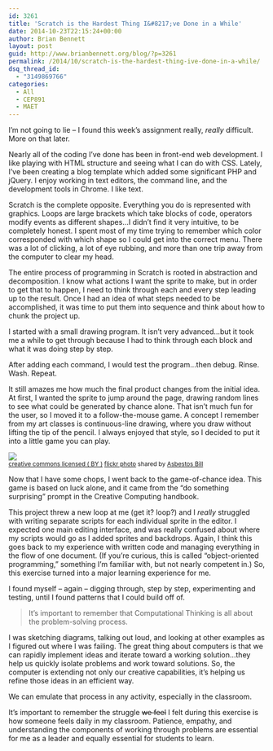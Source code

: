 ```yaml
---
id: 3261
title: 'Scratch is the Hardest Thing I&#8217;ve Done in a While'
date: 2014-10-23T22:15:24+00:00
author: Brian Bennett
layout: post
guid: http://www.brianbennett.org/blog/?p=3261
permalink: /2014/10/scratch-is-the-hardest-thing-ive-done-in-a-while/
dsq_thread_id:
  - "3149869766"
categories:
  - All
  - CEP891
  - MAET
---
```

I&#8217;m not going to lie &#8211; I found this week&#8217;s assignment really, _really_ difficult. More on that later.

Nearly all of the coding I&#8217;ve done has been in front-end web development. I like playing with HTML structure and seeing what I can do with CSS. Lately, I&#8217;ve been creating a blog template which added some significant PHP and jQuery. I enjoy working in text editors, the command line, and the development tools in Chrome. I like text.

Scratch is the complete opposite. Everything you do is represented with graphics. Loops are large brackets which take blocks of code, operators modify events as different shapes&#8230;I didn&#8217;t find it very intuitive, to be completely honest. I spent most of my time trying to remember which color corresponded with which shape so I could get into the correct menu. There was a lot of clicking, a lot of eye rubbing, and more than one trip away from the computer to clear my head.

The entire process of programming in Scratch is rooted in abstraction and decomposition. I know what actions I want the sprite to make, but in order to get that to happen, I need to think through each and every step leading up to the result. Once I had an idea of what steps needed to be accomplished, it was time to put them into sequence and think about how to chunk the project up.

I started with a small drawing program. It isn&#8217;t very advanced&#8230;but it took me a while to get through because I had to think through each block and what it was doing step by step.



After adding each command, I would test the program&#8230;then debug. Rinse. Wash. Repeat.

It still amazes me how much the final product changes from the initial idea. At first, I wanted the sprite to jump around the page, drawing random lines to see what could be generated by chance alone. That isn&#8217;t much fun for the user, so I moved it to a follow-the-mouse game. A concept I remember from my art classes is continuous-line drawing, where you draw without lifting the tip of the pencil. I always enjoyed that style, so I decided to put it into a little game you can play.

[![](http://farm3.static.flickr.com/2660/3900860002_63a6e77785.jpg)](http://flickr.com/photos/9516941@N08/3900860002 "Continuous Line Rocket")  
<small><a href="http://creativecommons.org/licenses/by/2.0/">creative commons licensed ( BY )</a> <a title="Continuous Line Rocket" href="http://flickr.com/photos/9516941@N08/3900860002">flickr photo</a> shared by <a href="http://flickr.com/people/9516941@N08">Asbestos Bill</a></small>

Now that I have some chops, I went back to the game-of-chance idea. This game is based on luck alone, and it came from the &#8220;do something surprising&#8221; prompt in the Creative Computing handbook.



This project threw a new loop at me (get it? loop?) and I _really_ struggled with writing separate scripts for each individual sprite in the editor. I expected one main editing interface, and was really confused about where my scripts would go as I added sprites and backdrops. Again, I think this goes back to my experience with written code and managing everything in the flow of one document. (If you&#8217;re curious, this is called &#8220;object-oriented programming,&#8221; something I&#8217;m familiar with, but not nearly competent in.) So, this exercise turned into a major learning experience for me.

I found myself &#8211; again &#8211; digging through, step by step, experimenting and testing, until I found patterns that I could build off of. 

> It&#8217;s important to remember that Computational Thinking is all about the problem-solving process.

I was sketching diagrams, talking out loud, and looking at other examples as I figured out where I was failing. The great thing about computers is that we can rapidly implement ideas and iterate toward a working solution&#8230;they help us quickly isolate problems and work toward solutions. So, the computer is extending not only our creative capabilities, it&#8217;s helping us refine those ideas in an efficient way. 

We can emulate that process in any activity, especially in the classroom. 

It&#8217;s important to remember the struggle <del>we feel</del> I felt during this exercise is how someone feels daily in my classroom. Patience, empathy, and understanding the components of working through problems are essential for me as a leader and equally essential for students to learn.